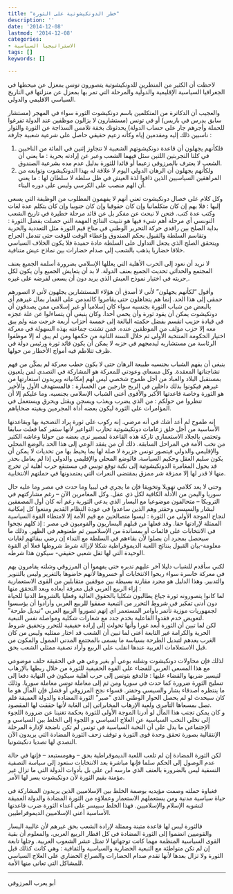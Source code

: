 ```yaml
---
title: "خطر الدونكيشوتية على الثورة"
description: ''
date: '2014-12-08'
lastmod: '2014-12-08'
categories:
- الاستراتيجيا السياسية
tags: []
keywords: []

---
```

لاحظت أن الكثير من المنظرين للدونكيشوتية يتصورون تونس بمعزل عن ميحطها في الجغرافيا السياسية الإقليمية والدولية والمرحلة التي تمر بها بمعزل عن منزلتها في التاريخ السياسي الاقليمي والدولي.

والعجيب أن الدكاترة من المتكلمين باسم دونكيشوت الثورة سواء في المهجر (مستشار سابق يدرس في باريس) أو في تونس (مستشارون لا يزالون موظفين عند الدولة تفرغوا للحملة وأجرهم جار على حساب الدولة) يحدثونك بخفة تلامس السذاجة عن الثورة والثوار ناسبين ذلك إليه ومقدمين إياه وكأنه زعيم حقيقي حاصل على شرعية شعبية جارفة :

1. فلكأنهم يجهلون أن قاعدة دونكيشوتهم الشعبية لا تتجاوز إثنين في المائة من الناخبين في كلتا التجربتين اللتين سئل فيهما الشعب وعبر عن إرادته بحرية : ما يعني أن الشعب لا يعترف بالمرزوقي زعيما أو قائدا للثورة بدليل عدم مده بشرعية الصندوق.
2. ولكأنهم يجهلون أن الرهان الدولي اليوم لا علاقة له بهذا الدونكيشوت وتوابعه من المراهقين السياسيين الذين ذاقوا لذة العيش في ظل سلطة لا سلطان لها : ما يعني أن الهم منصب على الكرسي وليس على دوره البناء.

وكل كلام على خصال دونكيشوت تعني أنهم لا يفهمون المطلوب من الوظيفة التي يسعى إليها : فلا يهم إن كان متكلمانيا وإن كان حقوقيا وإن كان جنوبيا وإن كان يتكلم عدة لغات وكتب عدة كتب. فنحن لا نبحث عن مفكر بل عن قائد مرحلة خطيرة في تاريخ الشعب التونسي أي مرحلة أهم شيء فيها هو تثبيت النتائج المهمة التي حصلت بفضل الثورة : بداية الصلح بين رافدي حركة التحرير الوطني في مناخ قيم الثورة مثل التعددية والحرية وتقاسم السلطة والقبول بحكم الصندوق وإعطاء الوقت للوقت حتى تندمل الجراح ويتحقق الصلح الذي يجعل التداول على السلطة عادة حميدة فلا يكون الخلاف السياسي خلافا حضاريا يذهب بالشعب إلى صدام حضارات بين نماذج عيش متنافية.

لا نريد أن نعود إلى الحرب الأهلية التي يعللها الإسلامي بضرورة أسلمة الجميع بعنف المجتمع والحداثي تحديث الجميع بعنف الدولة. لا بد أن يتعايش الجميع وأن يكون لكل حريته في اختيار نموذج العيش الذي يريد دون أن يسعى لفرضه على غيره,.

وأقول “لكأنهم يجهلون” لأني لا أصدق أن هؤلاء المستشارين يجلهون لأني لا اتصورهم حمقى إلى هذا الحد. إنما هم يتجاهلون حتى يقامروا كالمدمن على القمار بمال غيرهم أي بالبعض من شباب الثورة بجنسيه سواء كان إسلاميا أو غير إسلامي ممن يصدقون أن دونكيشوت يمكن أن يقود ثورة وأن يحمي أحدا. وكان ينبغي أن يتساءلوا عن علة عجزه في قيادة حزيب انقسم بفضل حكمته البالغة إلى خمسة أحزاب أربعة خرجت منه ولم يبق معه إلا حزب مؤلف من الموظفين عنده. فمن تشتت جماعته بهذه السهولة في معركة اختيار الحكومة المنتخبة الأولى ثم خلال السنة الثانية من حكمها ومن لم يبق له إلا موظفوا الرئاسة من مستشاريه ليدمجهم في حزبه لا يمكن أن يكون قائد ثورة ورئيس دولة في ظرف تتلاطم فيه أمواج الأخطار من حولها.

ينبغي أن يفهم الشباب بجنسيه طبيعة الرهان حتى لا يكون حطب معركة لم يمكّن من فهم تشاجناتها المعقدة. وكل مسعاي وعودتي للمعركة هو المشاركة في التصدي لمن يلعبون بمستقبل البلاد والعباد من أجل طموح شخصي ليس لهم إمكانياته ويريدون استعارتها من غيرهم فيكونوا بذلك داخلين في الربح خارجين من الخسارة : فالمستهدف الأول والأخير هو الثورة وخاصة قاعدتها الأكبر والأقوى أعني الشباب الإسلامي بجنسيه. وما عليكم إلا أن تنظروا من حولكم : من الذي يضرب ويعذب ويسجن ويقتل ويحرق ويستعمل في المؤامرات على الثورة ليكون بعضه أداة المجرمين وبقيته ضحاياهم.

إنه طموح لم أعد أشك في أنه مرضي. إنه ركوب على ثورة يراد التضحية بها وبقاعدتها الأساسية من أجل خلق زعامات دونكيشوتية تحارب النواعير لأنها ستفر كما فعلت سابقا وتحتمي بالجلاد الاستعماري تاركة هذه القاعدة لمصير نرى بعضه من حولنا وعاشه الكثير من نخب الأمة في المراحل السابقة. ذلك أن من يفقد الوعي إلى هذا الحد بالوضع المحلي والإقليمي والدولي فيتصور تونس جزيرة لا صلة لها بما يحيط بها من تحديات لا يمكن أن يكون سليم العقل وحكيم السياسة. فالوضع المحلي والإقليمي والدولي إذا لم يعامل بحذر قد يحول المغامرة الدونكيشوتية إلى نكبة توقع تونس في مستنقع حرب أهلية لن تخرج منها لا قدر لها إلا ممزقة شر ممزق بمقتضى النعرات التي يعتمدونها في حملتهم الانتخابية.

وحتى لا يعد كلامي تهويلا وتخويفا فإن ما يجري في ليبيا وما حدث في مصر وما عليه حال سوريا واليمن من الأدلة الكافية لكل ذي عقل. وكل المغامرين الآن – رغم مشاركتهم في الترويكا – متحالفون موضوعيا مع اليسار الذي يدعي الثورية رغم أنه كان أول المصفقين لبشار والسيسي وحفتر وهم الذين ساعدوا في عودة النظام القديم ومنعوا كل إمكانية لنجاح الموجة الأولى من الثورة : ليسوا متصالحين مع قيم الأمة إلا لامتطاء القوة السياسية الممثلة لإرادتها حقا. وقد فعلها من قبلهم اليساريون والقوميون في مصر : إذ كلهم نجحوا في الانتخابات على قائمات أو بمساندة من الإسلاميين ثم طعنوهم في الظهر. وذلك ما سيحصل بمجرد أن يصلوا لأن بقاءهم في السلطة مع النداء إن رضي ببقائهم لغايات معلومة-بيان القبول بنتائج اللعبة الديموقراطية شكلا لإزالة شرط شروطها فعلا أي القوة الوحيدة التي لها ثقل شعبي حقيقي- سيكون هذا شرطه.

لكني سأقدم للشباب دليلا آخر عليهم تدبره حتى يفهموا أن المرزوقي وشلته يقامرون بهم في معركة خاسرة سواء ربحوا الانتخابات أو خسروها لأنهم خاضوها بالتغرير وليس بالتنوير والتدبير. وهذا الدليل هو مجرد مقارنة بسيطة بين موقفين متقابلين من القوى الاستعمارية إزاء الربيع العربي قبل معرفة أبعاده وبعد التحقق منها :  
لما كانوا يتصورونه ثورة جياع يطالبون شكليا بالحقوق العالية وفعليا بالشروط الدنيا للحياة دون أدنى تفكير في شروط التحرر من التبعية صفقوا للربيع العربي وأرادوا أن يؤسسوا لجمهوريات موزية تأتمر بأوامر المستعمر اي إنهم تصوروا الربيع العربي “تبديل طرحة” لتعويض خدم فقدوا الفاعلية بخدم جدد مع شعارات شكلية ومواصلة نفس التبعية.  
لكن لما تبين أن الثورة أبعد غورا وأنها تحولت إلى إرادة حقيقية للتحرر وتحقيق شروط الحرية والكرامة غير التابعة أعني لما تبين أن الشعب قد اختار ممثليه وليس من كان الغرب يعدهم لتبديل الطرحة بسياسة ما يسمى بالمجتمع المدني الممول والمكون من قبل الاستعلامات الغربية عندها انقلب على الربيع وأراد تصفية ممثلي الشعب بحق.

لذلك فإن محاولات دونكيشوت وشلته بوعي أو بغير وعي هي في الحقيقة حلف موضوعي مع هذا المسعى الغربي للقضاء على القوة الحقيقية للثورة من خلال ربطها بالإرهاب لتيسير ضربها والقضاء عليها : فالدفع بتونس إلى حرب أهلية سيكون في النهاية دفعا إلى تسليح الثورة ضرورة كما حدث في سوريا ومن ثم إلى معاملة تونس معاملة سوريا. وذلك ما ينتظره أصدقاء بشار والسيسي وحفتر. فسواء نجح المرزوقي أو فشل فإن المآل هو ما كان سيحدث لو لم يحصل الحوار الوطني الذي “صبر” الثورة المضادة والدولة العميقة فلم تصل بمسعاها التآمري ولعبة الإرهاب المخابراتي إلى الغاية لأنها حققت لها المقصود.  
و كان يمكن تجنب هذا المآل لو أدرنا الموجة الأولى للثورة بحكمة تغنينا عن ضرورة اللجوء إلى تخلي النخب السياسية عن العلاج السياسي و اللجوء إلى الخلط بين السياسي و الإجتماعي ما يدل على أن النخبة السياسية في تونس لم تكن ناضجة لإدارة المرحلة الإنتقالية بصورة تحقق وحدة قوى الثورة و توقف زحف الثورة المضادة التي يريدون الآن التصدي لها تصديا دنكيشوتيا.

لكن الثورة المضادة إن لم تلعب اللعبة الديموقراطية بحق – وهومستبعد – فإنها في حالة عدم الوصول إلى الحكم سلما فإنها مباشرة بعد الانتخابات ستعود إلى سياسة التصفية النسقية ليس بالضرورة بالعنف الذي مارسه ابن علي بل بأدوات الدولة التي ما تزال غير مؤمنة بقيم الثورة لأن دونكيشوت يسر لها الأمر.

فغباوة حملته وصمت مؤيديه بوصمة الخلط بين الإسلاميين الذين يريدون المشاركة في حياة سياسية مدنية ومن يستعملهم الاستعمار وعملاؤه من الثورة المضادة والدولة العميقة لتشويه الإسلام والإسلاميين. فهذا الخلط سييسر على أعداء الثورة ضرب قاعدتها الأساسية أعني الإسلاميين الديموقراطيين.

فالثورة ليس لها قاعدة متينة وممثلة لإرادة الشعب بحق غيرهم لأن غالبية اليسار والقوميين انضموا إلى الثورة المضادة في كل اقطار الربيع العربي. والمعلوم أن بقية القوى السياسية المنظمة مهما كانت توجهاتها لا تمثل عشر الشعوب العربية. وجلها تابعة إن لم تكن متواطئة مع التبعية الحضارية والسياسية والثقافية : وهي كانت كذلك قبل الثورة ولا تزال بعدها لأنها تقدم صدام الحضارات والصراع الحضاري على العلاج السياسي للمشاكل التي تعاني منها الأمة.

---

أبو يعرب المرزوقي

###